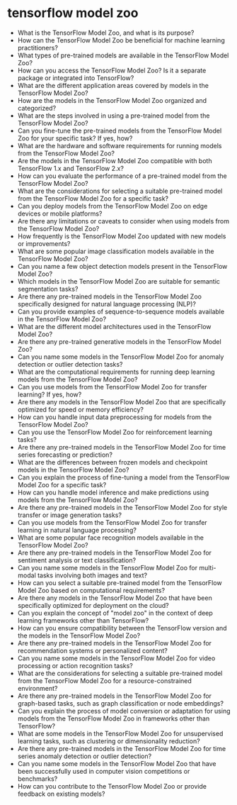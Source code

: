 # tensorflow model zoo

- What is the TensorFlow Model Zoo, and what is its purpose?
- How can the TensorFlow Model Zoo be beneficial for machine learning practitioners?
- What types of pre-trained models are available in the TensorFlow Model Zoo?
- How can you access the TensorFlow Model Zoo? Is it a separate package or integrated into TensorFlow?
- What are the different application areas covered by models in the TensorFlow Model Zoo?
- How are the models in the TensorFlow Model Zoo organized and categorized?
- What are the steps involved in using a pre-trained model from the TensorFlow Model Zoo?
- Can you fine-tune the pre-trained models from the TensorFlow Model Zoo for your specific task? If yes, how?
- What are the hardware and software requirements for running models from the TensorFlow Model Zoo?
- Are the models in the TensorFlow Model Zoo compatible with both TensorFlow 1.x and TensorFlow 2.x?
- How can you evaluate the performance of a pre-trained model from the TensorFlow Model Zoo?
- What are the considerations for selecting a suitable pre-trained model from the TensorFlow Model Zoo for a specific task?
- Can you deploy models from the TensorFlow Model Zoo on edge devices or mobile platforms?
- Are there any limitations or caveats to consider when using models from the TensorFlow Model Zoo?
- How frequently is the TensorFlow Model Zoo updated with new models or improvements?
- What are some popular image classification models available in the TensorFlow Model Zoo?
- Can you name a few object detection models present in the TensorFlow Model Zoo?
- Which models in the TensorFlow Model Zoo are suitable for semantic segmentation tasks?
- Are there any pre-trained models in the TensorFlow Model Zoo specifically designed for natural language processing (NLP)?
- Can you provide examples of sequence-to-sequence models available in the TensorFlow Model Zoo?
- What are the different model architectures used in the TensorFlow Model Zoo?
- Are there any pre-trained generative models in the TensorFlow Model Zoo?
- Can you name some models in the TensorFlow Model Zoo for anomaly detection or outlier detection tasks?
- What are the computational requirements for running deep learning models from the TensorFlow Model Zoo?
- Can you use models from the TensorFlow Model Zoo for transfer learning? If yes, how?
- Are there any models in the TensorFlow Model Zoo that are specifically optimized for speed or memory efficiency?
- How can you handle input data preprocessing for models from the TensorFlow Model Zoo?
- Can you use the TensorFlow Model Zoo for reinforcement learning tasks?
- Are there any pre-trained models in the TensorFlow Model Zoo for time series forecasting or prediction?
- What are the differences between frozen models and checkpoint models in the TensorFlow Model Zoo?
- Can you explain the process of fine-tuning a model from the TensorFlow Model Zoo for a specific task?
- How can you handle model inference and make predictions using models from the TensorFlow Model Zoo?
- Are there any pre-trained models in the TensorFlow Model Zoo for style transfer or image generation tasks?
- Can you use models from the TensorFlow Model Zoo for transfer learning in natural language processing?
- What are some popular face recognition models available in the TensorFlow Model Zoo?
- Are there any pre-trained models in the TensorFlow Model Zoo for sentiment analysis or text classification?
- Can you name some models in the TensorFlow Model Zoo for multi-modal tasks involving both images and text?
- How can you select a suitable pre-trained model from the TensorFlow Model Zoo based on computational requirements?
- Are there any models in the TensorFlow Model Zoo that have been specifically optimized for deployment on the cloud?
- Can you explain the concept of "model zoo" in the context of deep learning frameworks other than TensorFlow?
- How can you ensure compatibility between the TensorFlow version and the models in the TensorFlow Model Zoo?
- Are there any pre-trained models in the TensorFlow Model Zoo for recommendation systems or personalized content?
- Can you name some models in the TensorFlow Model Zoo for video processing or action recognition tasks?
- What are the considerations for selecting a suitable pre-trained model from the TensorFlow Model Zoo for a resource-constrained environment?
- Are there any pre-trained models in the TensorFlow Model Zoo for graph-based tasks, such as graph classification or node embeddings?
- Can you explain the process of model conversion or adaptation for using models from the TensorFlow Model Zoo in frameworks other than TensorFlow?
- What are some models in the TensorFlow Model Zoo for unsupervised learning tasks, such as clustering or dimensionality reduction?
- Are there any pre-trained models in the TensorFlow Model Zoo for time series anomaly detection or outlier detection?
- Can you name some models in the TensorFlow Model Zoo that have been successfully used in computer vision competitions or benchmarks?
- How can you contribute to the TensorFlow Model Zoo or provide feedback on existing models?